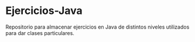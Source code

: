# Ejercicios-Java
 Repositorio para almacenar ejercicios en Java de distintos niveles utilizados para dar clases particulares.

